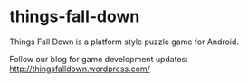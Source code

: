 things-fall-down
================

Things Fall Down is a platform style puzzle game for Android.

Follow our blog for game development updates:
http://thingsfalldown.wordpress.com/
